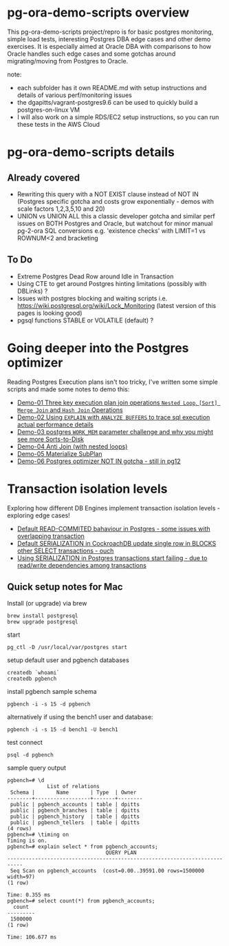 # pg-ora-demo-scripts overview

This pg-ora-demo-scripts project/repro is for basic postgres monitoring, simple load tests, interesting Postgres DBA edge cases and other demo exercises. It is especially aimed at Oracle DBA with comparisons to how Oracle handles such edge cases and some gotchas around migrating/moving from Postgres to Oracle.

note:
* each subfolder has it own README.md with setup instructions and details of various perf/monitoring issues
* the dgapitts/vagrant-postgres9.6 can be used to quickly build a postgres-on-linux VM 
* I will also work on a simple RDS/EC2 setup instructions, so you can run these tests in the AWS Cloud 

# pg-ora-demo-scripts details

## Already covered
* Rewriting this query with a NOT EXIST clause instead of NOT IN (Postgres specific gotcha and costs grow exponentially - demos with scale factors 1,2,3,5,10 and 20)
* UNION vs UNION ALL this a classic developer gotcha and similar perf issues on BOTH Postgres and Oracle, but watchout for minor manual pg-2-ora SQL conversions e.g. 'existence checks' with LIMIT=1 vs ROWNUM<2 and bracketing

## To Do
* Extreme Postgres Dead Row around Idle in Transaction
* Using CTE to get around Postgres hinting limitations (possibly with DBLinks) ?
* Issues with postgres blocking and waiting scripts i.e. https://wiki.postgresql.org/wiki/Lock_Monitoring (latest version of this pages is looking good)
* pgsql functions STABLE or VOLATILE (default) ?

# Going deeper into the Postgres optimizer

Reading Postgres Execution plans isn't too tricky, I've written some simple scripts and made some notes to demo this:

* [Demo-01 Three key execution plan join operations `Nested Loop`, `[Sort] Merge Join` and `Hash Join` Operations](docs/Demo1_NestedLoop_MergeJoin_HashJoin.md)
* [Demo-02 Using `EXPLAIN` with `ANALYZE BUFFERS` to trace sql execution actual performance details](docs/Demo02_with_ANALYZE-BUFFERS.md)
* [Demo-03 postgres `WORK_MEM` parameter challenge and why you might see more Sorts-to-Disk](docs/Demo-03_work_mem_and_Sorts-to-Disk.md)
* [Demo-04 Anti Join (with nested loops)](docs/Demo-04-AntiJoin.md)
* [Demo-05 Materialize SubPlan](docs/Demo05-Materialize-SubPlan.md)
* [Demo-06 Postgres optimizer NOT IN gotcha - still in pg12](docs/Demo-06-Postgres-optimizer-NOT-IN-gotcha.md)

#  Transaction isolation levels

Exploring how different DB Engines implement transaction isolation levels - exploring edge cases!

* [Default READ-COMMITED bahaviour in Postgres - some issues with overlapping transaction](docs/Demo01-Default-READ-COMMITED-issues.md)
* [Default SERIALIZATION in CockroachDB update single row in BLOCKS other SELECT transactions - ouch](docs/Demo02-Default-SERIALIZATION-CRDB-issues.md)
* [Using SERIALIZATION in Postgres transactions start failing - due to read/write dependencies among transactions](docs/Demo03-Using-SERIALIZATION-in-Postgres.md)
## Quick setup notes for Mac

Install (or upgrade) via brew
```
brew install postgresql
brew upgrade postgresql
```

start
```
pg_ctl -D /usr/local/var/postgres start
```

setup default user and pgbench databases
```
createdb `whoami`
createdb pgbench
```

install pgbench sample schema
```
pgbench -i -s 15 -d pgbench
``` 
alternatively if using the bench1 user and database:
```
pgbench -i -s 15 -d bench1 -U bench1
```

test connect
```
psql -d pgbench
```

sample query output
```
pgbench=# \d
             List of relations
 Schema |       Name       | Type  | Owner
--------+------------------+-------+--------
 public | pgbench_accounts | table | dpitts
 public | pgbench_branches | table | dpitts
 public | pgbench_history  | table | dpitts
 public | pgbench_tellers  | table | dpitts
(4 rows)
pgbench=# \timing on
Timing is on.
pgbench=# explain select * from pgbench_accounts;
                                QUERY PLAN
---------------------------------------------------------------------------
 Seq Scan on pgbench_accounts  (cost=0.00..39591.00 rows=1500000 width=97)
(1 row)

Time: 0.355 ms
pgbench=# select count(*) from pgbench_accounts;
  count
---------
 1500000
(1 row)

Time: 106.677 ms
```


